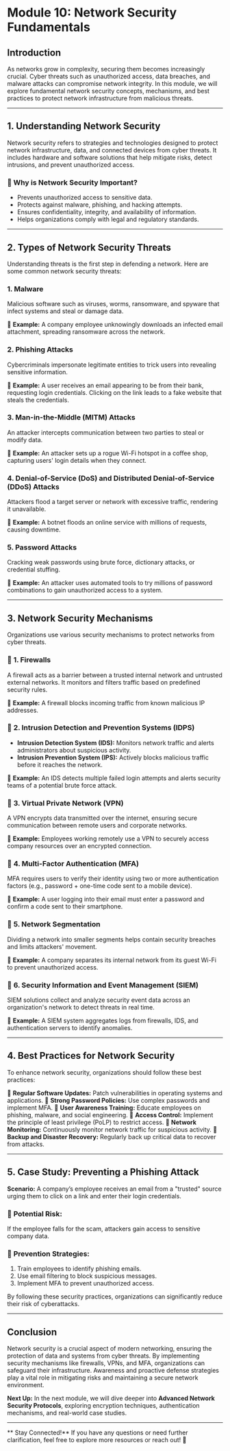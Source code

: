 # Module 10: Network Security Fundamentals

## Introduction
As networks grow in complexity, securing them becomes increasingly crucial. Cyber threats such as unauthorized access, data breaches, and malware attacks can compromise network integrity. In this module, we will explore fundamental network security concepts, mechanisms, and best practices to protect network infrastructure from malicious threats.

---
##  1. Understanding Network Security
Network security refers to strategies and technologies designed to protect network infrastructure, data, and connected devices from cyber threats. It includes hardware and software solutions that help mitigate risks, detect intrusions, and prevent unauthorized access.

### 🔹 Why is Network Security Important?
- Prevents unauthorized access to sensitive data.
- Protects against malware, phishing, and hacking attempts.
- Ensures confidentiality, integrity, and availability of information.
- Helps organizations comply with legal and regulatory standards.

---
##  2. Types of Network Security Threats
Understanding threats is the first step in defending a network. Here are some common network security threats:

###  **1. Malware**
Malicious software such as viruses, worms, ransomware, and spyware that infect systems and steal or damage data.

🔹 **Example:** A company employee unknowingly downloads an infected email attachment, spreading ransomware across the network.

###  **2. Phishing Attacks**
Cybercriminals impersonate legitimate entities to trick users into revealing sensitive information.

🔹 **Example:** A user receives an email appearing to be from their bank, requesting login credentials. Clicking on the link leads to a fake website that steals the credentials.

###  **3. Man-in-the-Middle (MITM) Attacks**
An attacker intercepts communication between two parties to steal or modify data.

🔹 **Example:** An attacker sets up a rogue Wi-Fi hotspot in a coffee shop, capturing users' login details when they connect.

###  **4. Denial-of-Service (DoS) and Distributed Denial-of-Service (DDoS) Attacks**
Attackers flood a target server or network with excessive traffic, rendering it unavailable.

🔹 **Example:** A botnet floods an online service with millions of requests, causing downtime.

###  **5. Password Attacks**
Cracking weak passwords using brute force, dictionary attacks, or credential stuffing.

🔹 **Example:** An attacker uses automated tools to try millions of password combinations to gain unauthorized access to a system.

---
##  3. Network Security Mechanisms
Organizations use various security mechanisms to protect networks from cyber threats.

### 🔹 **1. Firewalls**
A firewall acts as a barrier between a trusted internal network and untrusted external networks. It monitors and filters traffic based on predefined security rules.

🔹 **Example:** A firewall blocks incoming traffic from known malicious IP addresses.

### 🔹 **2. Intrusion Detection and Prevention Systems (IDPS)**
- **Intrusion Detection System (IDS):** Monitors network traffic and alerts administrators about suspicious activity.
- **Intrusion Prevention System (IPS):** Actively blocks malicious traffic before it reaches the network.

🔹 **Example:** An IDS detects multiple failed login attempts and alerts security teams of a potential brute force attack.

### 🔹 **3. Virtual Private Network (VPN)**
A VPN encrypts data transmitted over the internet, ensuring secure communication between remote users and corporate networks.

🔹 **Example:** Employees working remotely use a VPN to securely access company resources over an encrypted connection.

### 🔹 **4. Multi-Factor Authentication (MFA)**
MFA requires users to verify their identity using two or more authentication factors (e.g., password + one-time code sent to a mobile device).

🔹 **Example:** A user logging into their email must enter a password and confirm a code sent to their smartphone.

### 🔹 **5. Network Segmentation**
Dividing a network into smaller segments helps contain security breaches and limits attackers' movement.

🔹 **Example:** A company separates its internal network from its guest Wi-Fi to prevent unauthorized access.

### 🔹 **6. Security Information and Event Management (SIEM)**
SIEM solutions collect and analyze security event data across an organization's network to detect threats in real time.

🔹 **Example:** A SIEM system aggregates logs from firewalls, IDS, and authentication servers to identify anomalies.

---
##  4. Best Practices for Network Security
To enhance network security, organizations should follow these best practices:

🔹 **Regular Software Updates:** Patch vulnerabilities in operating systems and applications.
🔹 **Strong Password Policies:** Use complex passwords and implement MFA.
🔹 **User Awareness Training:** Educate employees on phishing, malware, and social engineering.
🔹 **Access Control:** Implement the principle of least privilege (PoLP) to restrict access.
🔹 **Network Monitoring:** Continuously monitor network traffic for suspicious activity.
🔹 **Backup and Disaster Recovery:** Regularly back up critical data to recover from attacks.

---
##  5. Case Study: Preventing a Phishing Attack
**Scenario:** A company’s employee receives an email from a "trusted" source urging them to click on a link and enter their login credentials.

### 🔹 **Potential Risk:**
If the employee falls for the scam, attackers gain access to sensitive company data.

### 🔹 **Prevention Strategies:**
1. Train employees to identify phishing emails.
2. Use email filtering to block suspicious messages.
3. Implement MFA to prevent unauthorized access.

By following these security practices, organizations can significantly reduce their risk of cyberattacks.

---
##  Conclusion
Network security is a crucial aspect of modern networking, ensuring the protection of data and systems from cyber threats. By implementing security mechanisms like firewalls, VPNs, and MFA, organizations can safeguard their infrastructure. Awareness and proactive defense strategies play a vital role in mitigating risks and maintaining a secure network environment.

 **Next Up:** In the next module, we will dive deeper into **Advanced Network Security Protocols**, exploring encryption techniques, authentication mechanisms, and real-world case studies.

---
** Stay Connected!** If you have any questions or need further clarification, feel free to explore more resources or reach out! 🎯
